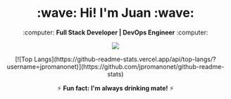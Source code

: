 <h1 align="center"><b>:wave: Hi! I'm Juan :wave:</b></h1>
<p align="center">:computer: <b>Full Stack Developer | DevOps Engineer</b> :computer:</p>

<p align="center"><img src="https://github-readme-stats.vercel.app/api?username=jpromanonet&&show_icons=true&title_color=00fa9a&icon_color=00c87b&text_color=00fa9a&bg_color=191919"></p>

<p align="center">[![Top Langs](https://github-readme-stats.vercel.app/api/top-langs/?username=jpromanonet)](https://github.com/jpromanonet/github-readme-stats)</p>

<p align="center">⚡ <b>Fun fact: I'm always drinking mate!</b> ⚡</p>
